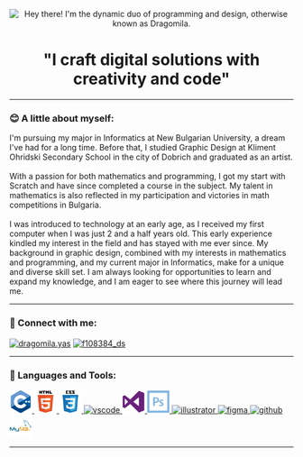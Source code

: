 <p align = "center" dir = "auto">
 <img src="https://raw.githubusercontent.com/IHADAODIWRI/IHADAODIWRI/3f7c26458bf6114304520a6eed02d35cfe69b2b6/text.svg" alt="Hey there! 
I'm the dynamic duo of programming and design, otherwise known as Dragomila." width="60%" height="auto" style="max-width: 100%;">
</p>

<h1 align="center">"I craft digital solutions with creativity and code"</h1>

---

<h3 align="left">😊 A little about myself:</h3>
<p align="left">

I'm pursuing my major in Informatics at New Bulgarian University, a dream I've had for a long time. Before that, I studied Graphic Design at Kliment Ohridski Secondary School in the city of Dobrich and graduated as an artist.<br>
<br>
With a passion for both mathematics and programming, I got my start with Scratch and have since completed a course in the subject. My talent in mathematics is also reflected in my participation and victories in math competitions in Bulgaria.<br>
<br>
I was introduced to technology at an early age, as I received my first computer when I was just 2 and a half years old. This early experience kindled my interest in the field and has stayed with me ever since. My background in graphic design, combined with my interests in mathematics and programming, and my current major in Informatics, make for a unique and diverse skill set. I am always looking for opportunities to learn and expand my knowledge, and I am eager to see where this journey will lead me.<br>

---

</p>

<h3 align="left">🤙 Connect with me:</h3>
<p align="left">
<a href="https://instagram.com/dragomila.yas" target="blank"><img align="center" src="https://raw.githubusercontent.com/rahuldkjain/github-profile-readme-generator/master/src/images/icons/Social/instagram.svg" alt="dragomila.yas" height="30" width="40" /></a>
<a href="https://www.hackerrank.com/f108384_ds" target="blank"><img align="center" src="https://raw.githubusercontent.com/rahuldkjain/github-profile-readme-generator/master/src/images/icons/Social/hackerrank.svg" alt="f108384_ds" height="30" width="40" /></a>
</p>

---

<h3 align="left">🧰 Languages and Tools:</h3>

  <a href="https://www.w3schools.com/cpp/" target="_blank" rel="noreferrer"> 
    <img src="https://raw.githubusercontent.com/devicons/devicon/master/icons/cplusplus/cplusplus-original.svg" alt="cplusplus" width="40" height="40"/> </a> 
 
  <a href="https://www.w3.org/html/" target="_blank" rel="noreferrer"> 
    <img src="https://raw.githubusercontent.com/devicons/devicon/master/icons/html5/html5-original-wordmark.svg" alt="html5" width="40" height="40"/> </a> 
 
 <a href="https://www.w3schools.com/css/" target="_blank" rel="noreferrer"> 
    <img src="https://raw.githubusercontent.com/devicons/devicon/master/icons/css3/css3-original-wordmark.svg" alt="css3" width="40" height="40"/> </a> 
 
 <a href="https://code.visualstudio.com/" target="_blank" rel="noreferrer"> 
    <img src="https://camo.githubusercontent.com/5fa137d222dde7b69acd22c6572a065ce3656e6ffa1f5e88c1b5c7a935af3cc6/68747470733a2f2f63646e2e6a7364656c6976722e6e65742f67682f64657669636f6e732f64657669636f6e2f69636f6e732f7673636f64652f7673636f64652d6f726967696e616c2e737667" alt="vscode" width="40" height="40"/> </a> 
 
  <a href="https://visualstudio.microsoft.com/" target="_blank" rel="noreferrer"> 
    <img src= "https://github.com/devicons/devicon/raw/v2.14.0/icons/visualstudio/visualstudio-plain.svg" alt="visualstudio" width="40" height="40"/> </a> 
  
  <a href="https://www.photoshop.com/en" target="_blank" rel="noreferrer"> 
    <img src="https://raw.githubusercontent.com/devicons/devicon/master/icons/photoshop/photoshop-line.svg" alt="photoshop" width="40" height="40"/> </a>
 
  <a href="https://www.adobe.com/in/products/illustrator.html" target="_blank" rel="noreferrer"> 
    <img src="https://www.vectorlogo.zone/logos/adobe_illustrator/adobe_illustrator-icon.svg" alt="illustrator" width="40" height="40"/> </a> 
   
  <a href="https://www.figma.com/" target="_blank" rel="noreferrer"> 
    <img src="https://www.vectorlogo.zone/logos/figma/figma-icon.svg" alt="figma" width="40" height="40"/> </a> 
 
  <a href="https://github.com/IHADAODIWRI" target="_blank" rel="noreferrer"> 
    <img src="https://raw.githubusercontent.com/jmnote/z-icons/master/svg/github.svg" alt="github" width="40" height="40"/> </a> 
 
  <a href="https://www.mysql.com/" target="_blank" rel="noreferrer"> 
    <img src="https://raw.githubusercontent.com/devicons/devicon/master/icons/mysql/mysql-original-wordmark.svg" alt="mysql" width="40" height="40"/> </a> 
    
    
  ---
  
  
